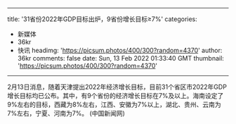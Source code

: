 
---
title: '31省份2022年GDP目标出炉，9省份增长目标≥7%'
categories: 
 - 新媒体
 - 36kr
 - 快讯
headimg: 'https://picsum.photos/400/300?random=4370'
author: 36kr
comments: false
date: Sun, 13 Feb 2022 01:33:40 GMT
thumbnail: 'https://picsum.photos/400/300?random=4370'
---

<div>   
2月13日消息，随着天津提出2022年经济增长目标，目前31个省区市2022年GDP增长目标均已公布。其中，有9个省份的经济增长目标在7%及以上。海南设定了9%左右的目标，西藏为8%左右，江西、安徽为7%以上，湖北、贵州、云南为7%左右，宁夏、河南为7%。 (中国新闻网)  
</div>
            